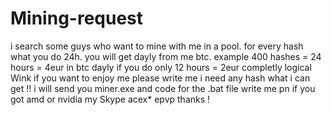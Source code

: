 # Mining-request
i search some guys who want to mine with me in a pool.  for every hash what you do 24h. you will get dayly from me btc.  example  400 hashes = 24 hours = 4eur in btc dayly if you do only 12 hours = 2eur completly logical Wink   if you want to enjoy me please write me  i need any hash what i can get !!  i will send you miner.exe and code for the .bat file write me pn if you got amd or nvidia  my Skype acex* epvp  thanks !
